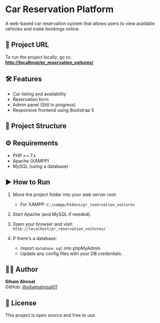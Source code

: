 # Car Reservation Platform

A web-based car reservation system that allows users to view available vehicles and make bookings online.

## 🚗 Project URL

To run the project locally, go to:  
**[http://localhost/pr_reservation_voitures/](http://localhost/pr_reservation_voitures/)**

## 🛠️ Features

- Car listing and availability
- Reservation form
- Admin panel (Still in progress)
- Responsive frontend using Bootstrap 5

## 📁 Project Structure


## ⚙️ Requirements

- PHP >= 7.x
- Apache (XAMPP)
- MySQL (using a database)

## ▶️ How to Run

1. Move the project folder into your web server root:

   - For XAMPP: `C:/xampp/htdocs/pr_reservation_voitures`

2. Start Apache (and MySQL if needed).

3. Open your browser and visit:  
   `http://localhost/pr_reservation_voitures/`

4. If there's a database:
   - Import `database.sql` into phpMyAdmin.
   - Update any config files with your DB credentials.

## 👩‍💻 Author

**Siham Ahnsal**  
GitHub: [@sihamahnsal01](https://github.com/sihamahnsal01)

## 📝 License

This project is open source and free to use.
